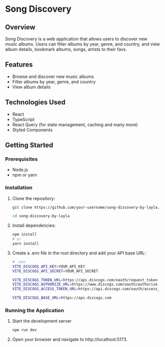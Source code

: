 # Song Discovery

## Overview

Song Discovery is a web application that allows users to discover new music albums. Users can filter albums by year, genre, and country, and view album details, bookmark albums, songs, artists to their favs.

## Features

- Browse and discover new music albums
- Filter albums by year, genre, and country
- View album details

## Technologies Used

- React
- TypeScript
- React Query (for state management, caching and many more)
- Styled Components

## Getting Started

### Prerequisites

- Node.js
- npm or yarn

### Installation

1. Clone the repository:
   ```sh
   git clone https://github.com/your-username/song-discovery-by-layla.git

   cd song-discovery-by-layla
2. Install dependencies:
    ```sh
   npm install
    # or
    yarn install
3. Create a .env file in the root directory and add your API base URL:
    ```sh
    # .env
    VITE_DISCOGS_API_KEY=YOUR_API_KEY
    VITE_DISCOGS_API_SECRET=YOUR_API_SECRET

    VITE_DISCOGS_TOKEN_URL=https://api.discogs.com/oauth/request_token
    VITE_DISCOGS_AUTHORIZE_URL=https://www.discogs.com/oauth/authorize
    VITE_DISCOGS_ACCESS_TOKEN_URL=https://api.discogs.com/oauth/access_token

    VITE_DISCOGS_BASE_URL=https://api.discogs.com
### Running the Application
  1. Start the development server
      ```sh
     npm run dev
  2. Open your browser and navigate to http://localhost:5173.
